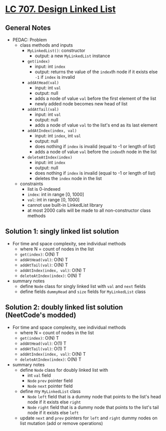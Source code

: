 # [LC 707. Design Linked List](https://leetcode.com/problems/design-linked-list/description/)

## General Notes

- PEDAC: Problem
  - class methods and inputs
    - `MyLinkedList()`: constructor
      - output: a new `MyLinkedList` instance
    - `get(index)`
      - input: int `index`
      - output: returns the value of the `index`th node if it exists else `-1` if `index` is invalid
    - `addAtHead(val)`
      - input: int `val`
      - output: null
      - adds a node of value `val` before the first element of the list
      - newly added node becomes new head of list
    - `addAtTail(val)`
      - input: int `val`
      - output: null
      - adds a node of value `val` to the list's end as its last element
    - `addAtIndex(index, val)`
      - input: int `index`, int `val`
      - output: null
      - does nothing if `index` is invalid (equal to -1 or length of list)
      - adds a node of value `val` before the `index`th node in the list
    - `deleteAtIndex(index)`
      - input: int `index`
      - output: null
      - does nothing if `index` is invalid (equal to -1 or length of list)
      - deletes the `index` node in the list
  - constraints
    - list is 0-indexed
    - `index`: int in range \[0, 1000]
    - `val`: int in range \[0, 1000]
    - cannot use built-in LinkedList library
    - at most 2000 calls will be made to all non-constructor class methods

## Solution 1: singly linked list solution

- For time and space complexity, see individual methods
  - where N = count of nodes in the list
  - `get(index)`: O(N) T
  - `addAtHead(val)`: O(N) T
  - `addAtTail(val)`: O(N) T
  - `addAtIndex(index, val)`: O(N) T
  - `deleteAtIndex(index)`: O(N) T
- summary notes
  - define `Node` class for singly linked list with `val` and `next` fields
  - define fields `dummyHead` and `size` fields for `MyLinkedList` class

## Solution 2: doubly linked list solution (NeetCode's modded)

- For time and space complexity, see individual methods
  - where N = count of nodes in the list
  - `get(index)`: O(N) T
  - `addAtHead(val)`: O(1) T
  - `addAtTail(val)`: O(1) T
  - `addAtIndex(index, val)`: O(N) T
  - `deleteAtIndex(index)`: O(N) T
- summary notes
  - define `Node` class for doubly linked list with
    - int `val` field
    - `Node` `prev` pointer field
    - `Node` `next` pointer field
  - define my `MyLinkedList` class
    - `Node` `left` field that is a dummy node that points to the list's head node if it exists else `right`
    - `Node` `right` field that is a dummy node that points to the list's tail node if it exists else `left`
  - update `next` and `prev` pointers for `left` and `right` dummy nodes on list mutation (add or remove operations)
